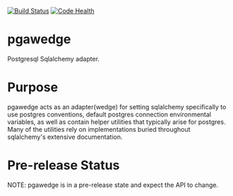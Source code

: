[![Build Status](https://travis-ci.org/portfoliome/pgawedge.svg?branch=master)](https://travis-ci.com/portfoliome/pgawedge)
[![Code Health](https://landscape.io/github/portfoliome/pgawedge/master/landscape.svg?style=flat)](https://landscape.io/github/portfoliome/pgawedge/master)

# pgawedge
Postgresql Sqlalchemy adapter.

# Purpose

pgawedge acts as an adapter(wedge) for setting sqlalchemy specifically to use postgres conventions, default postgres connection environmental variables, as well as contain helper utilities that typically arise for postgres. Many of the utilities rely on implementations buried throughout sqlalchemy's extensive documentation.

# Pre-release Status

NOTE: pgawedge is in a pre-release state and expect the API to change.
